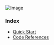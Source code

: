 ![Image](https://github.com/dmitriiweb/extract-emails/blob/docs_improvements/images/email.png?raw=true)

### Index
- [Quick Start](quick_start/intro.md#Intro)
- [Code References](code/factories.md#Factories)
